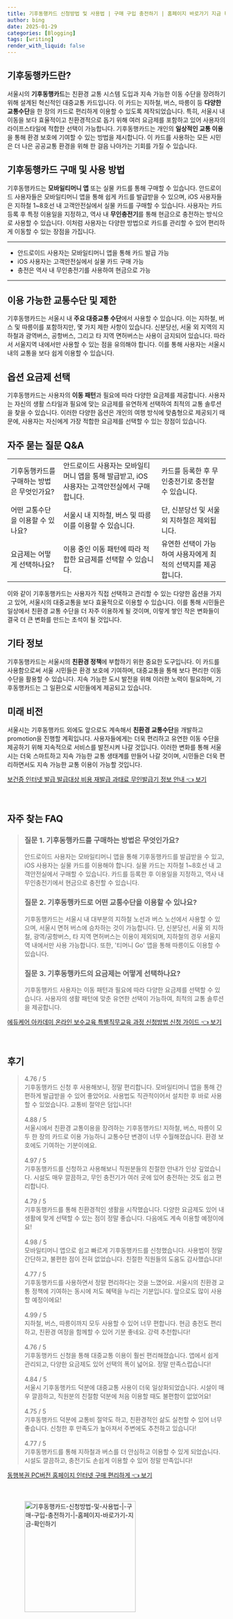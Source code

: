```yaml
---
title: 기후동행카드 신청방법 및 사용법 | 구매 구입 충전하기 | 홈페이지 바로가기 지금 확인하기
author: bing
date: 2025-01-29
categories: [Blogging]
tags: [writing]
render_with_liquid: false
---
```



<h2 id='기후동행카드소개'>기후동행카드란?</h2>

<p>서울시의 <b>기후동행카드</b>는 친환경 교통 시스템 도입과 지속 가능한 이동 수단을 장려하기 위해 설계된 혁신적인 대중교통 카드입니다. 이 카드는 지하철, 버스, 따릉이 등 <b>다양한 교통수단</b>을 한 장의 카드로 편리하게 이용할 수 있도록 제작되었습니다. 특히, 서울시 내 이동을 보다 효율적이고 친환경적으로 돕기 위해 여러 요금제를 포함하고 있어 사용자의 라이프스타일에 적합한 선택이 가능합니다. 기후동행카드는 개인의 <b>일상적인 교통 이용</b>을 통해 환경 보호에 기여할 수 있는 방법을 제시합니다. 이 카드를 사용하는 모든 시민은 더 나은 공공교통 환경을 위해 한 걸음 나아가는 기회를 가질 수 있습니다.</p>

<h2 id='구매및사용방법'>기후동행카드 구매 및 사용 방법</h2>

<p>기후동행카드는 <b>모바일티머니 앱</b> 또는 실물 카드를 통해 구매할 수 있습니다. 안드로이드 사용자들은 모바일티머니 앱을 통해 쉽게 카드를 발급받을 수 있으며, iOS 사용자들은 지하철 1~8호선 내 고객안전실에서 실물 카드를 구매할 수 있습니다. 사용자는 카드 등록 후 특정 이용일을 지정하고, 역사 내 <b>무인충전기</b>를 통해 현금으로 충전하는 방식으로 사용할 수 있습니다. 이처럼 사용자는 다양한 방법으로 카드를 관리할 수 있어 편리하게 이동할 수 있는 장점을 가집니다.</p>

<hr />

<ul>
    <li>안드로이드 사용자는 모바일티머니 앱을 통해 카드 발급 가능</li>
    <li>iOS 사용자는 고객안전실에서 실물 카드 구매 가능</li>
    <li>충전은 역사 내 무인충전기를 사용하여 현금으로 가능</li>
</ul>

<hr />

<h2 id='이용가능한교통수단'>이용 가능한 교통수단 및 제한</h2>

<p>기후동행카드는 서울시 내 <b>주요 대중교통 수단</b>에서 사용할 수 있습니다. 이는 지하철, 버스 및 따릉이를 포함하지만, 몇 가지 제한 사항이 있습니다. 신분당선, 서울 외 지역의 지하철과 광역버스, 공항버스, 그리고 타 지역 면허버스는 사용이 금지되어 있습니다. 따라서 서울지역 내에서만 사용할 수 있는 점을 유의해야 합니다. 이를 통해 사용자는 서울시내의 교통을 보다 쉽게 이용할 수 있습니다.</p>

<h2 id='옵션요금제'>옵션 요금제 선택</h2>

<p>기후동행카드는 사용자의 <b>이동 패턴</b>과 필요에 따라 다양한 요금제를 제공합니다. 사용자는 자신의 생활 스타일과 필요에 맞는 요금제를 유연하게 선택하여 최적의 교통 솔루션을 찾을 수 있습니다. 이러한 다양한 옵션은 개인의 여행 방식에 맞춤형으로 제공되기 때문에, 사용자는 자신에게 가장 적합한 요금제를 선택할 수 있는 장점이 있습니다.</p>

<h2 id='자주묻는질문'>자주 묻는 질문 Q&A</h2>

<table>
    <tr>
        <td>기후동행카드를 구매하는 방법은 무엇인가요?</td>
        <td>안드로이드 사용자는 모바일티머니 앱을 통해 발급받고, iOS 사용자는 고객안전실에서 구매합니다.</td>
        <td>카드를 등록한 후 무인충전기로 충전할 수 있습니다.</td>
    </tr>
    <tr>
        <td>어떤 교통수단을 이용할 수 있나요?</td>
        <td>서울시 내 지하철, 버스 및 따릉이를 이용할 수 있습니다.</td>
        <td>단, 신분당선 및 서울 외 지하철은 제외됩니다.</td>
    </tr>
    <tr>
        <td>요금제는 어떻게 선택하나요?</td>
        <td>이용 중인 이동 패턴에 따라 적합한 요금제를 선택할 수 있습니다.</td>
        <td>유연한 선택이 가능하여 사용자에게 최적의 선택지를 제공합니다.</td>
    </tr>
</table>

<p>이와 같이 기후동행카드는 사용자가 직접 선택하고 관리할 수 있는 다양한 옵션을 가지고 있어, 서울시의 대중교통을 보다 효율적으로 이용할 수 있습니다. 이를 통해 시민들은 일상에서 친환경 교통 수단을 더 자주 이용하게 될 것이며, 이렇게 쌓인 작은 변화들이 결국 더 큰 변화를 만드는 초석이 될 것입니다.</p>

<h2 id='기타정보'>기타 정보</h2>

<p>기후동행카드는 서울시의 <b>친환경 정책</b>에 부합하기 위한 중요한 도구입니다. 이 카드를 사용함으로써 서울 시민들은 환경 보호에 기여하며, 대중교통을 통해 보다 편리한 이동 수단을 활용할 수 있습니다. 지속 가능한 도시 발전을 위해 이러한 노력이 필요하며, 기후동행카드는 그 일환으로 시민들에게 제공되고 있습니다.</p>

<h2 id='미래비전'>미래 비전</h2>

<p>서울시는 기후동행카드 외에도 앞으로도 계속해서 <b>친환경 교통수단</b>을 개발하고 promotion을 진행할 계획입니다. 사용자들에게는 더욱 편리하고 유연한 이동 수단을 제공하기 위해 지속적으로 서비스를 발전시켜 나갈 것입니다. 이러한 변화를 통해 서울시는 더욱 스마트하고 지속 가능한 교통 생태계를 만들어 나갈 것이며, 시민들은 더욱 편리하면서도 지속 가능한 교통 이용이 가능할 것입니다.</p>


<p><a class="click-button" title="보건증 인터넷 발급 발급대상 비용 재발급 과태료 무인발급기 정보 안내" href="https://greenforu.github.io/posts/%EB%B3%B4%EA%B1%B4%EC%A6%9D-%EC%9D%B8%ED%84%B0%EB%84%B7-%EB%B0%9C%EA%B8%89-%EB%B0%9C%EA%B8%89%EB%8C%80%EC%83%81-%EB%B9%84%EC%9A%A9-%EC%9E%AC%EB%B0%9C%EA%B8%89-%EA%B3%BC%ED%83%9C%EB%A3%8C-%EB%AC%B4%EC%9D%B8%EB%B0%9C%EA%B8%89%EA%B8%B0-%EC%A0%95%EB%B3%B4-%EC%95%88%EB%82%B4/" rel="dofollow">보건증 인터넷 발급 발급대상 비용 재발급 과태료 무인발급기 정보 안내 👈 보기</a></p><br>
<h2 id='자주_찾는_FAQ'>자주 찾는 FAQ</h2>
<div itemscope="" itemtype="https://schema.org/FAQPage"> 
<blockquote> 
<div itemscope="" itemprop="mainEntity" itemtype="https://schema.org/Question"> 
<h3 itemprop="name">질문 1. 기후동행카드를 구매하는 방법은 무엇인가요?</h3> 
<div itemscope="" itemprop="acceptedAnswer" itemtype="https://schema.org/Answer"> 
<span itemprop="text"> 
<p>안드로이드 사용자는 모바일티머니 앱을 통해 기후동행카드를 발급받을 수 있고, iOS 사용자는 실물 카드를 이용해야 합니다. 실물 카드는 지하철 1~8호선 내 고객안전실에서 구매할 수 있습니다. 카드를 등록한 후 이용일을 지정하고, 역사 내 무인충전기에서 현금으로 충전할 수 있습니다.</p> 
</span> 
</div> 
</div> 

<div itemscope="" itemprop="mainEntity" itemtype="https://schema.org/Question"> 
<h3 itemprop="name">질문 2. 기후동행카드로 어떤 교통수단을 이용할 수 있나요?</h3> 
<div itemscope="" itemprop="acceptedAnswer" itemtype="https://schema.org/Answer"> 
<span itemprop="text"> 
<p>기후동행카드는 서울시 내 대부분의 지하철 노선과 버스 노선에서 사용할 수 있으며, 서울시 면허 버스에 승차하는 것이 가능합니다. 단, 신분당선, 서울 외 지하철, 광역/공항버스, 타 지역 면허버스는 이용이 제외되며, 지하철의 경우 서울지역 내에서만 사용 가능합니다. 또한, '티머니 Go' 앱을 통해 따릉이도 이용할 수 있습니다.</p> 
</span> 
</div> 
</div> 

<div itemscope="" itemprop="mainEntity" itemtype="https://schema.org/Question"> 
<h3 itemprop="name">질문 3. 기후동행카드의 요금제는 어떻게 선택하나요?</h3> 
<div itemscope="" itemprop="acceptedAnswer" itemtype="https://schema.org/Answer"> 
<span itemprop="text"> 
<p>기후동행카드 사용자는 이동 패턴과 필요에 따라 다양한 요금제를 선택할 수 있습니다. 사용자의 생활 패턴에 맞춘 유연한 선택이 가능하여, 최적의 교통 솔루션을 제공합니다.</p> 
</span> 
</div> 
</div> 
</blockquote> 
</div>
<p><a class="click-button" title="에듀케어 아카데미 온라인 보수교육 특별직무교육 과정 신청방법 신청 가이드" href="https://greenforu.github.io/posts/%EC%97%90%EB%93%80%EC%BC%80%EC%96%B4-%EC%95%84%EC%B9%B4%EB%8D%B0%EB%AF%B8-%EC%98%A8%EB%9D%BC%EC%9D%B8-%EB%B3%B4%EC%88%98%EA%B5%90%EC%9C%A1-%ED%8A%B9%EB%B3%84%EC%A7%81%EB%AC%B4%EA%B5%90%EC%9C%A1-%EA%B3%BC%EC%A0%95-%EC%8B%A0%EC%B2%AD%EB%B0%A9%EB%B2%95-%EC%8B%A0%EC%B2%AD-%EA%B0%80%EC%9D%B4%EB%93%9C/" rel="dofollow">에듀케어 아카데미 온라인 보수교육 특별직무교육 과정 신청방법 신청 가이드 👈 보기</a></p><br>
<h2 id='후기'>후기</h2>
<div itemscope itemtype="https://schema.org/Product">
  <blockquote>
  <div itemprop="review" itemscope itemtype="https://schema.org/Review">
      <div itemprop="reviewRating" itemscope itemtype="https://schema.org/Rating"> <span itemprop="ratingValue">4.76</span> / <span itemprop="bestRating">5</span> </div>
      <span itemprop="reviewBody">기후동행카드 신청 후 사용해보니, 정말 편리합니다. 모바일티머니 앱을 통해 간편하게 발급받을 수 있어 좋았어요. 사용법도 직관적이어서 설치한 후 바로 사용할 수 있었습니다. 교통비 절약은 덤입니다!</span>
  </div>
  <br>
  <div itemprop="review" itemscope itemtype="https://schema.org/Review">
      <div itemprop="reviewRating" itemscope itemtype="https://schema.org/Rating"> <span itemprop="ratingValue">4.88</span> / <span itemprop="bestRating">5</span> </div>
      <span itemprop="reviewBody">서울시에서 친환경 교통이용을 장려하는 기후동행카드! 지하철, 버스, 따릉이 모두 한 장의 카드로 이용 가능하니 교통수단 변경이 너무 수월해졌습니다. 환경 보호에도 기여하는 기분이에요.</span>
  </div>
  <br>
  <div itemprop="review" itemscope itemtype="https://schema.org/Review">
      <div itemprop="reviewRating" itemscope itemtype="https://schema.org/Rating"> <span itemprop="ratingValue">4.97</span> / <span itemprop="bestRating">5</span> </div>
      <span itemprop="reviewBody">기후동행카드를 신청하고 사용해보니 직원분들의 친절한 안내가 인상 깊었습니다. 시설도 매우 깔끔하고, 무인 충전기가 여러 곳에 있어 충전하는 것도 쉽고 편리합니다.</span>
  </div>
  <br>
  <div itemprop="review" itemscope itemtype="https://schema.org/Review">
      <div itemprop="reviewRating" itemscope itemtype="https://schema.org/Rating"> <span itemprop="ratingValue">4.79</span> / <span itemprop="bestRating">5</span> </div>
      <span itemprop="reviewBody">기후동행카드를 통해 친환경적인 생활을 시작했습니다. 다양한 요금제도 있어 내 생활에 맞게 선택할 수 있는 점이 정말 좋습니다. 다음에도 계속 이용할 예정이에요!</span>
  </div>
  <br>
  <div itemprop="review" itemscope itemtype="https://schema.org/Review">
      <div itemprop="reviewRating" itemscope itemtype="https://schema.org/Rating"> <span itemprop="ratingValue">4.98</span> / <span itemprop="bestRating">5</span> </div>
      <span itemprop="reviewBody">모바일티머니 앱으로 쉽고 빠르게 기후동행카드를 신청했습니다. 사용법이 정말 간단하고, 불편한 점이 전혀 없었습니다. 친절한 직원들의 도움도 감사했습니다!</span>
  </div>
  <br>
  <div itemprop="review" itemscope itemtype="https://schema.org/Review">
      <div itemprop="reviewRating" itemscope itemtype="https://schema.org/Rating"> <span itemprop="ratingValue">4.77</span> / <span itemprop="bestRating">5</span> </div>
      <span itemprop="reviewBody">기후동행카드를 사용하면서 정말 편리하다는 것을 느꼈어요. 서울시의 친환경 교통 정책에 기여하는 동시에 저도 혜택을 누리는 기분입니다. 앞으로도 많이 사용할 예정이에요!</span>
  </div>
  <br>
  <div itemprop="review" itemscope itemtype="https://schema.org/Review">
      <div itemprop="reviewRating" itemscope itemtype="https://schema.org/Rating"> <span itemprop="ratingValue">4.99</span> / <span itemprop="bestRating">5</span> </div>
      <span itemprop="reviewBody">지하철, 버스, 따릉이까지 모두 사용할 수 있어 너무 편합니다. 현금 충전도 편리하고, 친환경 여정을 함께할 수 있어 기분 좋네요. 강력 추천합니다!</span>
  </div>
  <br>
  <div itemprop="review" itemscope itemtype="https://schema.org/Review">
      <div itemprop="reviewRating" itemscope itemtype="https://schema.org/Rating"> <span itemprop="ratingValue">4.76</span> / <span itemprop="bestRating">5</span> </div>
      <span itemprop="reviewBody">기후동행카드 신청을 통해 대중교통 이용이 훨씬 편리해졌습니다. 앱에서 쉽게 관리되고, 다양한 요금제도 있어 선택의 폭이 넓어요. 정말 만족스럽습니다!</span>
  </div>
  <br>
  <div itemprop="review" itemscope itemtype="https://schema.org/Review">
      <div itemprop="reviewRating" itemscope itemtype="https://schema.org/Rating"> <span itemprop="ratingValue">4.84</span> / <span itemprop="bestRating">5</span> </div>
      <span itemprop="reviewBody">서울시 기후동행카드 덕분에 대중교통 사용이 더욱 일상화되었습니다. 시설이 매우 깔끔하고, 직원분의 친절함 덕분에 처음 이용할 때도 불편함이 없었어요!</span>
  </div>
  <br>
  <div itemprop="review" itemscope itemtype="https://schema.org/Review">
      <div itemprop="reviewRating" itemscope itemtype="https://schema.org/Rating"> <span itemprop="ratingValue">4.75</span> / <span itemprop="bestRating">5</span> </div>
      <span itemprop="reviewBody">기후동행카드 덕분에 교통비 절약도 하고, 친환경적인 삶도 실천할 수 있어 너무 좋습니다. 신청한 후 만족도가 높아져서 주변에도 추천하고 있습니다!</span>
  </div>
  <br>
  <div itemprop="review" itemscope itemtype="https://schema.org/Review">
      <div itemprop="reviewRating" itemscope itemtype="https://schema.org/Rating"> <span itemprop="ratingValue">4.77</span> / <span itemprop="bestRating">5</span> </div>
      <span itemprop="reviewBody">기후동행카드를 통해 지하철과 버스를 더 안심하고 이용할 수 있게 되었습니다. 시설도 깔끔하고, 충전기도 손쉽게 이용할 수 있어 정말 만족입니다!</span>
  </div>
  </blockquote>
</div>
<p><a class="click-button" title="동행복권 PC버전 홈페이지 인터넷 구매 편리하게" href="https://greenforu.github.io/posts/%EB%8F%99%ED%96%89%EB%B3%B5%EA%B6%8C-PC%EB%B2%84%EC%A0%84-%ED%99%88%ED%8E%98%EC%9D%B4%EC%A7%80-%EC%9D%B8%ED%84%B0%EB%84%B7-%EA%B5%AC%EB%A7%A4-%ED%8E%B8%EB%A6%AC%ED%95%98%EA%B2%8C/" rel="dofollow">동행복권 PC버전 홈페이지 인터넷 구매 편리하게 👈 보기</a></p><br>
<figure class="image"><img src="https://greenforu.github.io/assets/img/thumbnail/기후동행카드-신청방법-및-사용법-|-구매-구입-충전하기-|-홈페이지-바로가기-지금-확인하기.webp" alt="기후동행카드-신청방법-및-사용법-|-구매-구입-충전하기-|-홈페이지-바로가기-지금-확인하기" width="256" height="256"></figure>